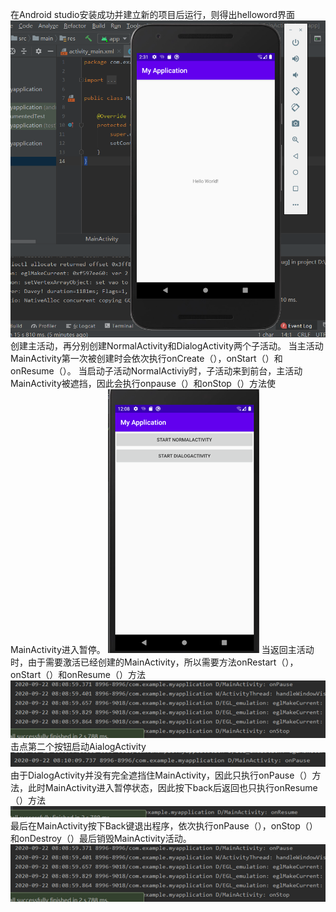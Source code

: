 在Android studio安装成功并建立新的项目后运行，则得出helloword界面 
 ![](https://github.com/l934799376/2018118103_Android/blob/master/chapter2/实验一截图/1.png)
创建主活动，再分别创建NormalActivity和DialogActivity两个子活动。
当主活动MainActivity第一次被创建时会依次执行onCreate（），onStart（）和onResume（）。 
当启动子活动NormalActiviy时，子活动来到前台，主活动MainActivity被遮挡，因此会执行onpause（）和onStop（）方法使MainActivity进入暂停。 
![](https://github.com/l934799376/2018118103_Android/blob/master/chapter2/实验一截图/2.png)
当返回主活动时，由于需要激活已经创建的MainActivity，所以需要方法onRestart（），onStart（）和onResume（）方法
 ![](https://github.com/l934799376/2018118103_Android/blob/master/chapter2/实验一截图/3.png)
击点第二个按钮启动AialogActivity
![](https://github.com/l934799376/2018118103_Android/blob/master/chapter2/实验一截图/4.png)
由于DialogActivity并没有完全遮挡住MainActivity，因此只执行onPause（）方法，此时MainActivity进入暂停状态，因此按下back后返回也只执行onResume（）方法 
 ![](https://github.com/l934799376/2018118103_Android/blob/master/chapter2/实验一截图/5.png)
最后在MainActivity按下Back键退出程序，依次执行onPause（），onStop（）和onDestroy（）最后销毁MainActivity活动。
![](https://github.com/l934799376/2018118103_Android/blob/master/chapter2/实验一截图/6.png)


